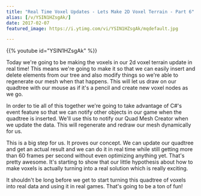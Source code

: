 ```yaml
---
title: "Real Time Voxel Updates - Lets Make 2D Voxel Terrain - Part 6"
alias: [/v/YSIN1HZsgAk/]
date: 2017-02-07
featured_image: https://i.ytimg.com/vi/YSIN1HZsgAk/mqdefault.jpg

---
```


{{% youtube id="YSIN1HZsgAk" %}}

Today we're going to be making the voxels in our 2d voxel terrain update in real time! This means we're going to make it so that we can easily insert and delete elements from our tree and also modify things so we're able to regenerate our mesh when that happens. This will let us draw on our quadtree with our mouse as if it's a pencil and create new voxel nodes as we go.

In order to tie all of this together we're going to take advantage of C#'s event feature so that we can notify other objects in our game when the quadtree is inserted. We'll use this to notify our Quad Mesh Creator when we update the data. This will regenerate and redraw our mesh dynamically for us.

This is a big step for us. It proves our concept. We can update our quadtree and get an actual result and we can do it in real time while still getting more than 60 frames per second without even optimizing anything yet. That's pretty awesome. It's starting to show that our little hypothesis about how to make voxels is actually turning into a real solution which is really exciting.

It shouldn't be long before we get to start turning this quadtree of voxels into real data and using it in real games. That's going to be a ton of fun!